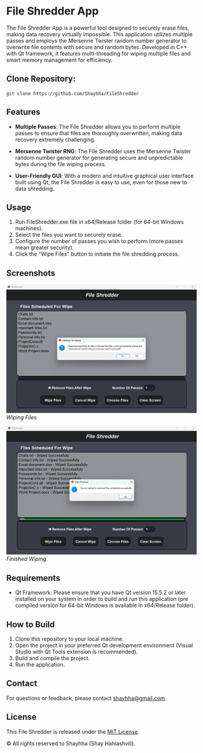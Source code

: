 # File Shredder App

The File Shredder App is a powerful tool designed to securely erase files, making data recovery virtually impossible. This application utilizes multiple passes and employs the Mersenne Twister random number generator to overwrite file contents with secure and random bytes. Developed in C++ with Qt framework, it features multi-threading for wiping multiple files and smart memory management for efficiency.

## Clone Repository:

```shell
git clone https://github.com/Shayhha/FileShredder
```

## Features

- **Multiple Passes**: The File Shredder allows you to perform multiple passes to ensure that files are thoroughly overwritten, making data recovery extremely challenging.

- **Mersenne Twister RNG**: The File Shredder uses the Mersenne Twister random number generator for generating secure and unpredictable bytes during the file wiping process.

- **User-Friendly GUI**: With a modern and intuitive graphical user interface built using Qt, the File Shredder is easy to use, even for those new to data shredding.

## Usage

1. Run FileShredder.exe file in x64/Release folder (for 64-bit Windows machines).
2. Select the files you want to securely erase.
3. Configure the number of passes you wish to perform (more passes mean greater security).
4. Click the "Wipe Files" button to initiate the file shredding process.

## Screenshots

![Screenshot 1](FileShredder/images/fileShredderScreetshot1.png)
*Wiping Files*

![Screenshot 2](FileShredder/images/fileShredderScreetshot2.png)
*Finished Wiping*

## Requirements

- Qt Framework: Please ensure that you have Qt version 15.5.2 or later installed on your system in order to build and run this application (pre compiled version for 64-bit Windows is available in x64/Release folder).

## How to Build

1. Clone this repository to your local machine.
2. Open the project in your preferred Qt development environment (Visual Studio with Qt Tools extension is recommended).
3. Build and compile the project.
4. Run the application.

## Contact

For questions or feedback, please contact [shayhha@gmail.com](mailto:shayhha@gmail.com).

## License

This File Shredder is released under the [MIT License](LICENSE.txt).

© All rights reserved to Shayhha (Shay Hahiashvili).
